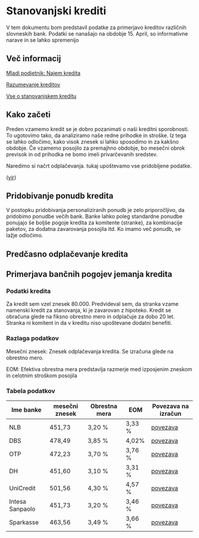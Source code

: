 # Stanovanjski krediti

V tem dokumentu bom predstavil podatke za primerjavo kreditov različnih slovneskih bank. Podatki se nanašajo na obdobje 15. April, so informativne narave in se lahko spremenijo

## Več informacij

[Mladi podjetnik: Najem kredita](https://mladipodjetnik.si/novice-in-dogodki/novice/najem-stanovanjskega-kredita)

[Razumevanje kreditov](https://cekin.si/finance/krediti/razumevanje-kreditov-kaj-morate-vedeti-preden-se-odlocite-za-kredit.html)

[Vse o stanovanjskem kreditu](https://www.zurnal24.si/uporabno/pot-do-vasih-kvadratov-srece-je-lahko-prijetna-329296)

## Kako začeti

Preden vzamemo kredit se je dobro pozanimati o naši kreditni sporobnosti. To ugotovimo tako, da analiziramo naše redne prihodke in stroške. Iz tega se lahko odločimo, kako visok znesek si lahko sposodimo in za kakšno obdobje. Če vzamemo posojilo za premajhno obdobje, bo mesečni obrok previsok in od prihodka ne bomo imeli privarčevanih sredstev. 

Naredimo si načrt odplačevanja. tukaj upoštevamo vse pridobljene podatke.

([vir](https://blog.lumar.si/6-korakov-do-varnega-najema-hipotekarnega-kredita))

## Pridobivanje ponudb kredita

V postopku pridobivanja personaliziranih ponudb je zelo priporočljivo, da pridobimo ponudbe večih bank. Banke lahko poleg standardne ponudbe ponujajo še boljše pogoje kredita za komitente (stranke), za kombinacije paketov, za dodatna zavarovanja posojila itd. Ko imamo več ponudb, se lažje odločimo. 

## Predčasno odplačevanje kredita


## Primerjava bančnih pogojev jemanja kredita

### Podatki kredita

Za kredit sem vzel znesek 80.000. Predvideval sem, da stranka vzame namenski kredit za stanovanja, ki je zavarovan z hipoteko. Kredit se obračuna glede na fiksno obrestno mero in odplačuje za dobo 20 let. Stranka ni komitent in da v kreditu niso upoštevane dodatni benefiti. 

### Razlaga podatkov

Mesečni znesek: Znesek odplačevanja kredita. Se izračuna glede na obrestno mero.

EOM: Efektiva obrestna mera predstavlja razmerje med izposjenim zneskom in celotnim stroškom posojila



### Tabela podatkov

|Ime banke|mesečni znesek|Obrestna mera|EOM|Povezava na izračun
|----|---|---|---|---|
|NLB| 451,73 |3,20 %|3,33 %|[povezava](https://www.dbs.si/krediti)
|DBS|478,49|3,85 %|4,02%|[povezava](https://www.dbs.si/krediti/izracun-za-stanovanjski-kredit)
|OTP|472,23|3,70 %|3,76 %|[povezava](https://www.otpbanka.si/stanovanjski-krediti)
|DH|451,60|3,10 %|3,31 %|[povezava](https://www.dh.si/krediti/stanovanjski-kredit/#informativni-izracun)
|UniCredit|501,56|4,30 %|4,57 %|[povezava](https://krediti.unicreditbank.si/izracun-stanovanjski-kredit#/)
|Intesa Sanpaolo|451,73|3,20 %|3,46 %|[povezava](https://www.intesasanpaolobank.si/prebivalstvo/krediti-limit-lizing/stanovanjski-kredit.html#naredi-izracun)
|Sparkasse|463,56|3,49 %|3,66 %|[povezava](https://www.sparkasse.si/sl/prebivalstvo/orodja/kalkulatorji/izracun-kredita?creditType=2)